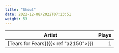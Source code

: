 ```yaml
---
title: "Shout"
date: 2022-12-08/2022T07:23:51
weight: 53
---
```




 Artist | Plays 
----- | -----:
[Tears for Fears]({{< ref "a2150">}}) | 1
